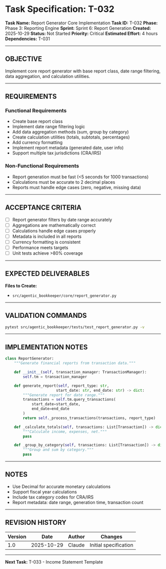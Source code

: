 # Task Specification: T-032

**Task Name:** Report Generator Core Implementation
**Task ID:** T-032
**Phase:** Phase 3: Reporting Engine
**Sprint:** Sprint 6: Report Generation
**Created:** 2025-10-29
**Status:** Not Started
**Priority:** Critical
**Estimated Effort:** 4 hours
**Dependencies:** T-031

---

## OBJECTIVE

Implement core report generator with base report class, date range filtering, data aggregation, and calculation utilities.

---

## REQUIREMENTS

### Functional Requirements
- Create base report class
- Implement date range filtering logic
- Add data aggregation methods (sum, group by category)
- Create calculation utilities (totals, subtotals, percentages)
- Add currency formatting
- Implement report metadata (generated date, user info)
- Support multiple tax jurisdictions (CRA/IRS)

### Non-Functional Requirements
- Report generation must be fast (<5 seconds for 1000 transactions)
- Calculations must be accurate to 2 decimal places
- Reports must handle edge cases (zero, negative, missing data)

---

## ACCEPTANCE CRITERIA

- [ ] Report generator filters by date range accurately
- [ ] Aggregations are mathematically correct
- [ ] Calculations handle edge cases properly
- [ ] Metadata is included in all reports
- [ ] Currency formatting is consistent
- [ ] Performance meets targets
- [ ] Unit tests achieve >80% coverage

---

## EXPECTED DELIVERABLES

**Files to Create:**
- `src/agentic_bookkeeper/core/report_generator.py`

---

## VALIDATION COMMANDS

```bash
pytest src/agentic_bookkeeper/tests/test_report_generator.py -v
```

---

## IMPLEMENTATION NOTES

```python
class ReportGenerator:
    """Generate financial reports from transaction data."""

    def __init__(self, transaction_manager: TransactionManager):
        self.tm = transaction_manager

    def generate_report(self, report_type: str,
                       start_date: str, end_date: str) -> dict:
        """Generate report for date range."""
        transactions = self.tm.query_transactions(
            start_date=start_date,
            end_date=end_date
        )
        return self._process_transactions(transactions, report_type)

    def _calculate_totals(self, transactions: List[Transaction]) -> dict:
        """Calculate income, expenses, net."""
        pass

    def _group_by_category(self, transactions: List[Transaction]) -> dict:
        """Group and sum by category."""
        pass
```

---

## NOTES

- Use Decimal for accurate monetary calculations
- Support fiscal year calculations
- Include tax category codes for CRA/IRS
- Report metadata: date range, generation time, transaction count

---

## REVISION HISTORY

| Version | Date       | Author | Changes                    |
|---------|------------|--------|-----------------------------|
| 1.0     | 2025-10-29 | Claude | Initial specification       |

---

**Next Task:** T-033 - Income Statement Template
